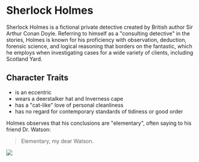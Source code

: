 # Sherlock Holmes
Sherlock Holmes is a fictional private detective created by British author Sir Arthur Conan Doyle. Referring to himself as a "consulting detective" in the stories, Holmes is known for his proficiency with observation, deduction, forensic science, and logical reasoning that borders on the fantastic, which he employs when investigating cases for a wide variety of clients, including Scotland Yard.
## Character Traits
* is an eccentric
* wears a deerstalker hat and Inverness cape
* has a "cat-like" love of personal cleanliness
* has no regard for contemporary standards of tidiness or good order

Holmes observes that his conclusions are "elementary", often saying to his friend Dr. Watson:
> Elementary, my dear Watson.

<img src="https://www.planet-wissen.de/kultur/literatur/sherlock_holmes_ein_literarisches_phaenomen/sherlock-holmes-museum-102~_v-gseapremiumxl.jpg"/>

